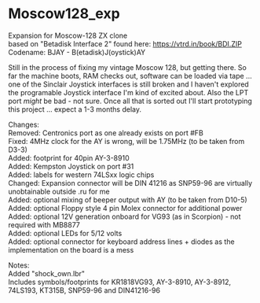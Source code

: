 # Moscow128_exp
Expansion for Moscow-128 ZX clone  
based on "Betadisk Interface 2" found here: https://vtrd.in/book/BDI.ZIP  
Codename: BJAY - B(etadisk)J(oystick)AY  

Still in the process of fixing my vintage Moscow 128, but getting there.
So far the machine boots, RAM checks out, software can be loaded via tape ... one of the Sinclair Joystick interfaces is still broken and I haven't explored the programable Joystick interface I'm kind of excited about. Also the LPT port *might* be bad - not sure. Once all that is sorted out I'll start prototyping this project ... expect a 1-3 months delay.

Changes:  
Removed: Centronics port as one already exists on port #FB  
Fixed: 4MHz clock for the AY is wrong, will be 1.75MHz (to be taken from D3-3)  
Added: footprint for 40pin AY-3-8910  
Added: Kempston Joystick on port #31  
Added: labels for western 74LSxx logic chips  
Changed: Expansion connector will be DIN 41216 as SNP59-96 are virtually unobtainable outside .ru for me  
Added: optional mixing of beeper output with AY (to be taken from D10-5)  
Added: optional Floppy style 4 pin Molex connector for additional power  
Added: optional 12V generation onboard for VG93 (as in Scorpion) - not required with MB8877  
Added: optional LEDs for 5/12 volts  
Added: optional connector for keyboard address lines + diodes as the  implementation on the board is a mess  

Notes:  
Added "shock_own.lbr"  
Includes symbols/footprints for KR1818VG93, AY-3-8910, AY-3-8912, 74LS193, KT315B, SNP59-96 and DIN41216-96
